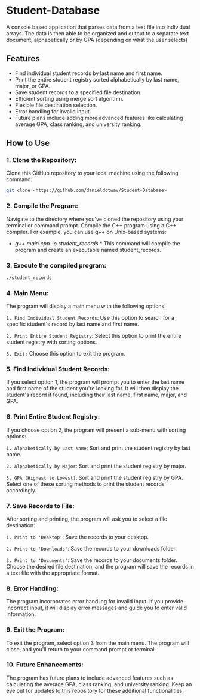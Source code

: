 # Student-Database
A console based application that parses data from a text file into individual arrays. The data is then able to be organized and output to a separate text document, alphabetically or by GPA (depending on what the user selects)

## **Features**
- Find individual student records by last name and first name.
- Print the entire student registry sorted alphabetically by last name, major, or GPA.
- Save student records to a specified file destination.
- Efficient sorting using merge sort algorithm.
- Flexible file destination selection.
- Error handling for invalid input.
- Future plans include adding more advanced features like calculating average GPA, class ranking, and university ranking.

## **How to Use**
### 1. **Clone the Repository:**
  Clone this GitHub repository to your local machine using the following command:
  ```sh
  git clone <https://github.com/danieldotwav/Student-Database>
  ```

### 2. **Compile the Program:**

  Navigate to the directory where you've cloned the repository using your terminal or command prompt.
  Compile the C++ program using a C++ compiler. For example, you can use g++ on Unix-based systems:
  * *g++ main.cpp -o student_records* *
  This command will compile the program and create an executable named student_records.

### 3. **Execute the compiled program:**
   ```sh
   ./student_records
   ```
  
### 4. **Main Menu:**

  The program will display a main menu with the following options:

  `1. Find Individual Student Records`: Use this option to search for a specific student's record by last name and first name.
  
  `2. Print Entire Student Registry`: Select this option to print the entire student registry with sorting options.
  
  `3. Exit:` Choose this option to exit the program.

### 5. **Find Individual Student Records:**

  If you select option 1, the program will prompt you to enter the last name and first name of the student you're looking for.
  It will then display the student's record if found, including their last name, first name, major, and GPA.

### 6. **Print Entire Student Registry:**

  If you choose option 2, the program will present a sub-menu with sorting options:

  `1. Alphabetically by Last Name`: Sort and print the student registry by last name.
  
  `2. Alphabetically by Major`: Sort and print the student registry by major.
 
  `3. GPA (Highest to Lowest)`: Sort and print the student registry by GPA.
  Select one of these sorting methods to print the student records accordingly.

### 7. **Save Records to File:**

  After sorting and printing, the program will ask you to select a file destination:

  `1. Print to 'Desktop'`: Save the records to your desktop.
  
  `2. Print to 'Downloads'`: Save the records to your downloads folder.
  
  `3. Print to 'Documents'`: Save the records to your documents folder.
  Choose the desired file destination, and the program will save the records in a text file with the appropriate format.

### 8. **Error Handling:**

  The program incorporates error handling for invalid input. If you provide incorrect input, it will display error messages and guide you to enter valid information.

### 9. **Exit the Program:**

  To exit the program, select option 3 from the main menu. The program will close, and you'll return to your command prompt or terminal.

### 10. **Future Enhancements:**

  The program has future plans to include advanced features such as calculating the average GPA, class ranking, and university ranking. Keep an eye out for updates to this repository for these additional functionalities.

